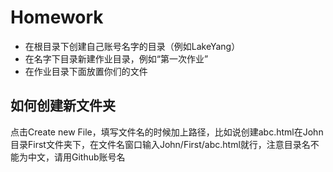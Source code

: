 # Homework
* 在根目录下创建自己账号名字的目录（例如LakeYang）
* 在名字下目录新建作业目录，例如“第一次作业”
* 在作业目录下面放置你们的文件


## 如何创建新文件夹
点击Create new File，填写文件名的时候加上路径，比如说创建abc.html在John目录First文件夹下，在文件名窗口输入John/First/abc.html就行，注意目录名不能为中文，请用Github账号名
